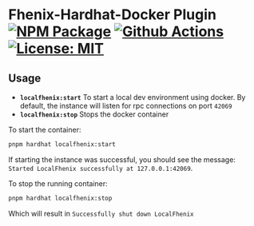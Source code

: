 # Fhenix-Hardhat-Docker Plugin [![NPM Package][npm-badge]][npm] [![Github Actions][gha-badge]][gha] [![License: MIT][license-badge]][license]

[npm]: https://www.npmjs.org/package/fhenix-hardhat-docker
[npm-badge]: https://img.shields.io/npm/v/fhenix-hardhat-plugin.svg
[gha]: https://github.com/fhenixprotocol/fhenix-hardhat-plugin/actions
[gha-badge]: https://github.com/fhenixprotocol/fhenix-hardhat-plugin/actions/workflows/test.yml/badge.svg
[license]: https://opensource.org/licenses/MIT
[license-badge]: https://img.shields.io/badge/License-MIT-blue.svg

## Usage

- **`localfhenix:start`** To start a local dev environment using docker. By default, the instance will listen for rpc connections on port `42069`
- **`localfhenix:stop`** Stops the docker container

To start the container:

```sh
pnpm hardhat localfhenix:start
```

If starting the instance was successful, you should see the message: `Started LocalFhenix successfully at 127.0.0.1:42069`.

To stop the running container:

```sh
pnpm hardhat localfhenix:stop
```

Which will result in `Successfully shut down LocalFhenix`

